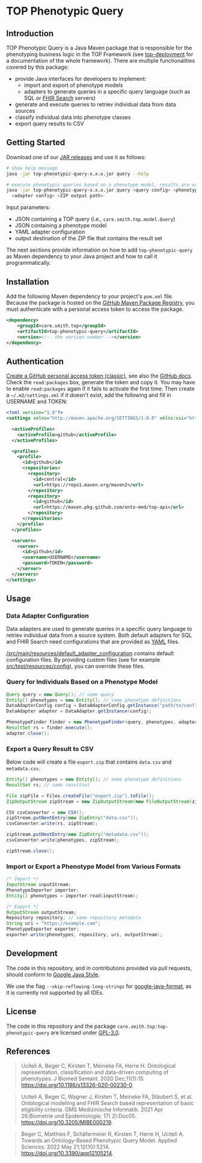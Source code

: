 # TOP Phenotypic Query

## Introduction

TOP Phenotypic Query is a Java Maven package that is responsible for the phenotyping business logic in the TOP
Framework (see [top-deployment](https://github.com/Onto-Med/top-deployment) for a documentation of the whole framework).
There are multiple functionalities covered by this package:

* provide Java interfaces for developers to implement:
    * import and export of phenotype models
    * adapters to generate queries in a specific query language (such as SQL
      or [FHIR Search](https://www.hl7.org/fhir/search.html) servers)
* generate and execute queries to retriev individual data from data sources
* classify individual data into phenotype classes
* export query results to CSV

## Getting Started

Download one of our [JAR releases](https://github.com/Onto-Med/top-phenotypic-query/releases/latest) and use it as
follows:

```sh
# show help message
java -jar top-phenotypic-query-x.x.x.jar query --help

# execute phenotypic queries based on a phenotype model, results are written to ZIP
java -jar top-phenotypic-query-x.x.x.jar query <query config> <phenotype model> \
  <adapter config> <ZIP output path>
```

Input parameters:

* JSON containing a TOP query (i.e., `care.smith.top.model.Query`)
* JSON containing a phenotype model
* YAML adapter configuration
* output destination of the ZIP file that contains the result set

The next sections provide information on how to add `top-phenotypic-query` as Maven dependency to your Java project and
how to call it programmatically.

## Installation

Add the following Maven dependency to your project's `pom.xml` file. Because the package is hosted on
the [GitHub Maven Package Registry](https://docs.github.com/en/packages), you must authenticate with a personal access
token to access the package.

```xml
<dependency>
    <groupId>care.smith.top</groupId>
    <artifactId>top-phenotypic-query</artifactId>
    <version><!-- the version number --></version>
</dependency>
```

## Authentication

[Create a GitHub personal access token (classic)](https://github.com/settings/tokens/new), see also the [GitHub docs](https://docs.github.com/en/authentication/keeping-your-account-and-data-secure/managing-your-personal-access-tokens#creating-a-personal-access-token-classic).
Check the `read:packages` box, generate the token and copy it.
You may have to enable `read:packages` again if it fails to activate the first time.
Then create a `~/.m2/settings.xml` if it doesn't exist, add the following and fill in USERNAME and TOKEN:

```xml
<?xml version="1.0"?>
<settings xmlns="http://maven.apache.org/SETTINGS/1.0.0" xmlns:xsi="http://www.w3.org/2001/XMLSchema-instance" xsi:schemaLocation="http://maven.apache.org/SETTINGS/1.0.0                       http://maven.apache.org/xsd/settings-1.0.0.xsd">

  <activeProfiles>
    <activeProfile>github</activeProfile>
  </activeProfiles>

  <profiles>
    <profile>
      <id>github</id>
      <repositories>
        <repository>
          <id>central</id>
          <url>https://repo1.maven.org/maven2</url>
        </repository>
        <repository>
          <id>github</id>
          <url>https://maven.pkg.github.com/onto-med/top-api</url>
        </repository>
      </repositories>
    </profile>
  </profiles>

  <servers>
    <server>
      <id>github</id>
      <username>USERNAME</username>
      <password>TOKEN</password>
    </server>
  </servers>
</settings>
```

## Usage

### Data Adapter Configuration

Data adapters are used to generate queries in a specific query language to retriev individual data from a source system.
Both default adapters for SQL and FHIR Search need configurations that are provided as [YAML](https://yaml.org) files.

[/src/main/resources/default_adapter_configuration](/src/main/resources/default_adapter_configuration) contains default
configuration files. By providing custom files (see for example [src/test/resources/config](src/test/resources/config)),
you can override these files.

### Query for Individuals Based on a Phenotype Model

```java
Query query = new Query(); // some query
Entity[] phenotypes = new Entity[]; // some phenotype definitions
DataAdapterConfig config = DataAdapterConfig.getInstance("path/to/config.yml");
DataAdapter adapter = DataAdapter.getInstance(config);

PhenotypeFinder finder = new PhenotypeFinder(query, phenotypes, adapter);
ResultSet rs = finder.execute();
adapter.close();
```

### Export a Query Result to CSV

Below code will create a file `export.zip` that contains `data.csv` and `metadata.csv`.

```java
Entity[] phenotypes = new Entity[]; // some phenotype definitions
ResultSet rs; // some resultset

File zipFile = Files.createFile("export.zip").toFile();
ZipOutputStream zipStream = new ZipOutputStream(new FileOutputStream(zipFile));

CSV csvConverter = new CSV();
zipStream.putNextEntry(new ZipEntry("data.csv"));
csvConverter.write(rs, zipStream);

zipStream.putNextEntry(new ZipEntry("metadata.csv"));
csvConverter.write(phenotypes, zipStream);

zipStream.close();
```

### Import or Export a Phenotype Model from Various Formats

```java
/* Import */
InputStream inputStream;
PhenotypeImporter importer;
Entity[] phenotypes = importer.read(inputStream);

/* Export */
OutputStream outputStream;
Repository repository; // some repository metadata
String uri = "https://example.com";
PhenotypeExporter exporter;
exporter.write(phenotypes, repository, uri, outputStream);
```

## Development

The code in this repository, and in contributions provided via pull requests, should conform to
[Google Java Style](https://google.github.io/styleguide/javaguide.html).

We use the flag `--skip-reflowing-long-strings` for [google-java-format](https://github.com/google/google-java-format),
as it is currently not supported by all IDEs.

## License

The code in this repository and the package `care.smith.top:top-phenotypic-query` are licensed under [GPL-3.0](LICENSE).

## References

> Uciteli A, Beger C, Kirsten T, Meineke FA, Herre H. Ontological representation, classification and data-driven
> computing of phenotypes. J Biomed Semant. 2020 Dec;11(1):15. https://doi.org/10.1186/s13326-020-00230-0.

> Uciteli A, Beger C, Wagner J, Kirsten T, Meineke FA, Stäubert S, et al. Ontological modelling and FHIR Search based
> representation of basic eligibility criteria. GMS Medizinische Informatik. 2021 Apr 26;Biometrie und Epidemiologie;
> 17(
> 2):Doc05. https://doi.org/10.3205/MIBE000219.

> Beger C, Matthies F, Schäfermeier R, Kirsten T, Herre H, Uciteli A. Towards an Ontology-Based Phenotypic Query Model.
> Applied Sciences. 2022 May 21;12(10):5214. https://doi.org/10.3390/app12105214.
